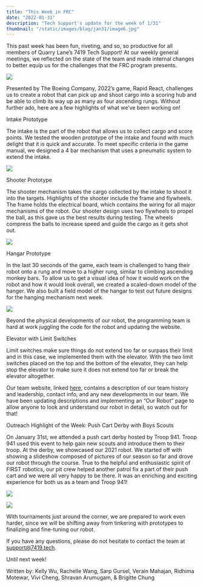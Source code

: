 ```yaml
---
title: "This Week in FRC"
date: "2022-01-31"
description: "Tech Support's update for the week of 1/31"
thumbnail: "/static/images/blog/jan31/image6.jpg"
---
```


This past week has been fun, riveting, and so, so productive for all members of Quarry Lane’s 7419 Tech Support! At our weekly general meetings, we reflected on the state of the team and made internal changes to better equip us for the challenges that the FRC program presents.

![](/static/images/blog/jan31/image6.jpg)

Presented by The Boeing Company, 2022’s game, Rapid React, challenges us to create a robot that can pick up and shoot cargo into a scoring hub and be able to climb its way up as many as four ascending rungs. Without further ado, here are a few highlights of what we’ve been working on!

  
Intake Prototype

The intake is the part of the robot that allows us to collect cargo and score points. We tested the wooden prototype of the intake and found with much delight that it is quick and accurate. To meet specific criteria in the game manual, we designed a 4 bar mechanism that uses a pneumatic system to extend the intake.

![](/static/images/blog/jan31/image1.jpg)

Shooter Prototype

The shooter mechanism takes the cargo collected by the intake to shoot it into the targets. Highlights of the shooter include the frame and flywheels. The frame holds the electrical board, which contains the wiring for all major mechanisms of the robot. Our shooter design uses two flywheels to propel the ball, as this gave us the best results during testing. The wheels compress the balls to increase speed and guide the cargo as it gets shot out.

![](/static/images/blog/jan31/image5.jpg)

Hangar Prototype

In the last 30 seconds of the game, each team is challenged to hang their robot onto a rung and move to a higher rung, similar to climbing ascending monkey bars. To allow us to get a visual idea of how it would work on the robot and how it would look overall, we created a scaled-down model of the hanger. We also built a field model of the hangar to test out future designs for the hanging mechanism next week.

![](/static/images/blog/jan31/image4.jpg)

Beyond the physical developments of our robot, the programming team is hard at work juggling the code for the robot and updating the website.

Elevator with Limit Switches

Limit switches make sure things do not extend too far or surpass their limit and in this case, we implemented them with the elevator. With the two limit switches placed on the top and the bottom of the elevator, they can help stop the elevator to make sure it does not extend too far or break the elevator altogether.

Our team website, linked [here](https://www.7419.tech), contains a description of our team history and leadership, contact info, and any new developments in our team. We have been updating descriptions and implementing an “Our Robot” page to allow anyone to look and understand our robot in detail, so watch out for that!

Outreach Highlight of the Week: Push Cart Derby with Boys Scouts

On January 31st, we attended a push cart derby hosted by Troop 941. Troop 941 used this event to help gain new scouts and introduce them to their troop. At the derby, we showcased our 2021 robot. We started off with showing a slideshow composed of pictures of our season so far and drove our robot through the course. True to the helpful and enthusiastic spirit of FIRST robotics, our pit crew helped another patrol fix a part of their push cart and we were all very happy to be there. It was an enriching and exciting experience for both us as a team and Troop 941!

![](/static/images/blog/jan31/image3.png)

![](/static/images/blog/jan31/image2.png)

With tournaments just around the corner, we are prepared to work even harder, since we will be shifting away from tinkering with prototypes to finalizing and fine-tuning our robot.

If you have any questions, please do not hesitate to contact the team at [support@7419.tech](mailto:support@7419.tech).

Until next week!

Written by: Kelly Wu, Rachelle Wang, Sarp Gursel, Verain Mahajan, Ridhima Motewar, Vivi Cheng, Shravan Arumugam, & Brigitte Chung
